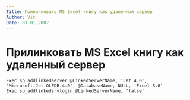 ```yaml
---
Title: Прилинковать MS Excel книгу как удаленный сервер
Author: Vit
Date: 01.01.2007
---
```



Прилинковать MS Excel книгу как удаленный сервер
================================================

    Exec sp_addlinkedserver @LinkedServerName, 'Jet 4.0', 'Microsoft.Jet.OLEDB.4.0', @DatabaseName, NULL, 'Excel 8.0'
    Exec sp_addlinkedsrvlogin @LinkedServerName, 'false'
